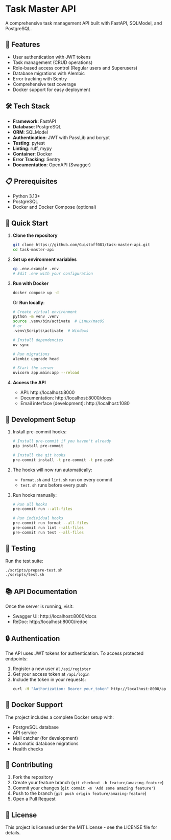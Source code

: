 # Task Master API

A comprehensive task management API built with FastAPI, SQLModel, and PostgreSQL.

## 🚀 Features

- User authentication with JWT tokens
- Task management (CRUD operations)
- Role-based access control (Regular users and Superusers)
- Database migrations with Alembic
- Error tracking with Sentry
- Comprehensive test coverage
- Docker support for easy deployment

## 🛠️ Tech Stack

- **Framework**: FastAPI
- **Database**: PostgreSQL
- **ORM**: SQLModel
- **Authentication**: JWT with PassLib and bcrypt
- **Testing**: pytest
- **Linting**: ruff, mypy
- **Container**: Docker
- **Error Tracking**: Sentry
- **Documentation**: OpenAPI (Swagger)

## 📋 Prerequisites

- Python 3.13+
- PostgreSQL
- Docker and Docker Compose (optional)

## 🚀 Quick Start

1. **Clone the repository**
   ```bash
   git clone https://github.com/Guistoff081/task-master-api.git
   cd task-master-api
   ```

2. **Set up environment variables**
   ```bash
   cp .env.example .env
   # Edit .env with your configuration
   ```

3. **Run with Docker**
   ```bash
   docker compose up -d
   ```

   Or **Run locally**:
   ```bash
   # Create virtual environment
   python -m venv .venv
   source .venv/bin/activate  # Linux/macOS
   # or
   .venv\Scripts\activate  # Windows

   # Install dependencies
   uv sync

   # Run migrations
   alembic upgrade head

   # Start the server
   uvicorn app.main:app --reload
   ```

4. **Access the API**
   - API: http://localhost:8000
   - Documentation: http://localhost:8000/docs
   - Email interface (development): http://localhost:1080


## 💼 Development Setup

1. Install pre-commit hooks:
   ```bash
   # Install pre-commit if you haven't already
   pip install pre-commit

   # Install the git hooks
   pre-commit install -t pre-commit -t pre-push
   ```

2. The hooks will now run automatically:
   - `format.sh` and `lint.sh` run on every commit
   - `test.sh` runs before every push

3. Run hooks manually:
   ```bash
   # Run all hooks
   pre-commit run --all-files

   # Run individual hooks
   pre-commit run format --all-files
   pre-commit run lint --all-files
   pre-commit run test --all-files
   ```

## 🧪 Testing
Run the test suite:

```bash
./scripts/prepare-test.sh
./scripts/test.sh
```

## 📚 API Documentation

Once the server is running, visit:
- Swagger UI: http://localhost:8000/docs
- ReDoc: http://localhost:8000/redoc

## 🔒 Authentication

The API uses JWT tokens for authentication. To access protected endpoints:

1. Register a new user at `/api/register`
2. Get your access token at `/api/login`
3. Include the token in your requests:
   ```bash
   curl -H "Authorization: Bearer your_token" http://localhost:8000/api/tasks/
   ```

## 🐳 Docker Support

The project includes a complete Docker setup with:
- PostgreSQL database
- API service
- Mail catcher (for development)
- Automatic database migrations
- Health checks

## 🤝 Contributing

1. Fork the repository
2. Create your feature branch (`git checkout -b feature/amazing-feature`)
3. Commit your changes (`git commit -m 'Add some amazing feature'`)
4. Push to the branch (`git push origin feature/amazing-feature`)
5. Open a Pull Request

## 📄 License

This project is licensed under the MIT License - see the LICENSE file for details.
